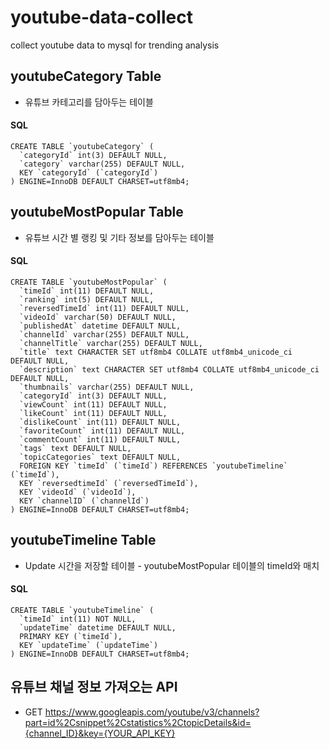 # youtube-data-collect
collect youtube data to mysql for trending analysis

## youtubeCategory Table
- 유튜브 카테고리를 담아두는 테이블
#### SQL
```
CREATE TABLE `youtubeCategory` (
  `categoryId` int(3) DEFAULT NULL,
  `category` varchar(255) DEFAULT NULL,
  KEY `categoryId` (`categoryId`)
) ENGINE=InnoDB DEFAULT CHARSET=utf8mb4;
```

## youtubeMostPopular Table
- 유튜브 시간 별 랭킹 및 기타 정보를 담아두는 테이블
#### SQL
```
CREATE TABLE `youtubeMostPopular` (
  `timeId` int(11) DEFAULT NULL,
  `ranking` int(5) DEFAULT NULL,
  `reversedTimeId` int(11) DEFAULT NULL,
  `videoId` varchar(50) DEFAULT NULL,
  `publishedAt` datetime DEFAULT NULL,
  `channelId` varchar(255) DEFAULT NULL,
  `channelTitle` varchar(255) DEFAULT NULL,
  `title` text CHARACTER SET utf8mb4 COLLATE utf8mb4_unicode_ci DEFAULT NULL,
  `description` text CHARACTER SET utf8mb4 COLLATE utf8mb4_unicode_ci DEFAULT NULL,
  `thumbnails` varchar(255) DEFAULT NULL,
  `categoryId` int(3) DEFAULT NULL,
  `viewCount` int(11) DEFAULT NULL,
  `likeCount` int(11) DEFAULT NULL,
  `dislikeCount` int(11) DEFAULT NULL,
  `favoriteCount` int(11) DEFAULT NULL,
  `commentCount` int(11) DEFAULT NULL,
  `tags` text DEFAULT NULL,
  `topicCategories` text DEFAULT NULL,
  FOREIGN KEY `timeId` (`timeId`) REFERENCES `youtubeTimeline` (`timeId`),
  KEY `reversedtimeId` (`reversedTimeId`),
  KEY `videoId` (`videoId`),
  KEY `channelID` (`channelId`)
) ENGINE=InnoDB DEFAULT CHARSET=utf8mb4;
```

## youtubeTimeline Table
- Update 시간을 저장할 테이블 - youtubeMostPopular 테이블의 timeId와 매치
#### SQL
```
CREATE TABLE `youtubeTimeline` (
  `timeId` int(11) NOT NULL,
  `updateTime` datetime DEFAULT NULL,
  PRIMARY KEY (`timeId`),
  KEY `updateTime` (`updateTime`)
) ENGINE=InnoDB DEFAULT CHARSET=utf8mb4;
```

## 유튜브 채널 정보 가져오는 API
- GET https://www.googleapis.com/youtube/v3/channels?part=id%2Csnippet%2Cstatistics%2CtopicDetails&id={channel_ID}&key={YOUR_API_KEY}
